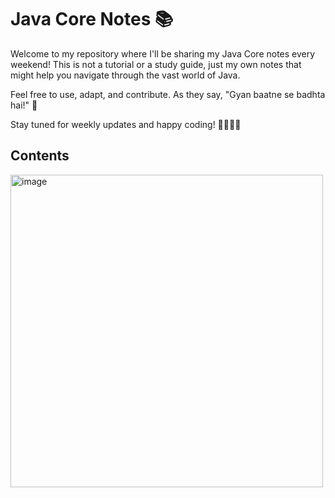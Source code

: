 # Java Core Notes 📚

Welcome to my repository where I'll be sharing my Java Core notes every weekend! This is not a tutorial or a study guide, just my own notes that might help you navigate through the vast world of Java.

Feel free to use, adapt, and contribute. As they say, "Gyan baatne se badhta hai!" 🌱

Stay tuned for weekly updates and happy coding! 👩‍💻👨‍💻

## Contents
<img src="https://github.com/user-attachments/assets/62694544-fce0-4879-b801-6b61d924527b" alt="image" width="500">

